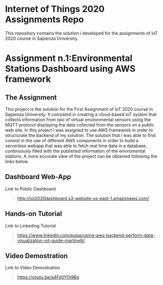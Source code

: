 # Internet of Things 2020 Assignments Repo
This repository contains the solution i developed for the assignments of IoT 2020 course in Sapienza University.

# Assignment n.1:Environmental Stations Dashboard using AWS framework
## The Assignment
This project is the solution for the First Assignment of IoT 2020 course in Sapienza University. It consisted in creating a cloud-based IoT system that collects information from two of virtual environmental sensors using the MQTT protocol displaying the data collected from the sensors on a public web site.
In this project i was assigned to use AWS framework in order to structurate the backend of my solution.
The solution that i was able to find consist in the use of different AWS components in order to build a serverless webapp that was able to fetch real time data in a database, continuously filled with the published information of the enviromental stations.
A more accurate view of the project can be obtained following the links below.

## Dashboard Web-App
Link to Public Dashboard
>http://iot2020dashboard.s3-website-us-east-1.amazonaws.com/

## Hands-on Tutorial
Link to Linkeding Tutorial
>https://www.linkedin.com/pulse/using-aws-backend-perform-data-visualization-iot-guide-martinelli/


## Video Demostration
Link to Video Demostration
>https://youtu.be/a4Fq0YOi9Bg
